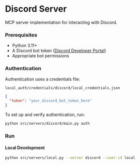 # Discord Server
MCP server implementation for interacting with Discord.

### Prerequisites

- Python 3.11+
- A Discord bot token ([Discord Developer Portal](https://discord.com/developers/docs/getting-started))
- Appropriate bot permissions

### Authentication

Authentication uses a credentials file:
```
local_auth/credentials/discord/local_credentials.json
```
```json
{
  "token": "your_discord_bot_token_here"
}
```

To set up and verify authentication, run:
```bash
python src/servers/discord/main.py auth
```

### Run

#### Local Development

```bash
python src/servers/local.py --server discord --user-id local
```